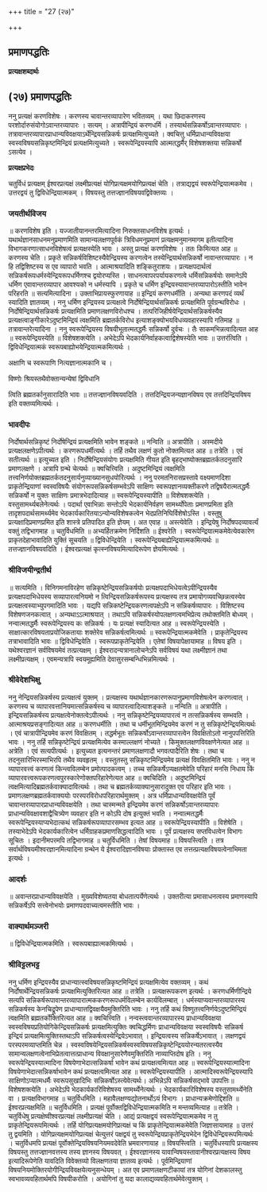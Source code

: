 +++
title = "27 (२७)"

+++


## प्रमाणपद्धतिः

**प्रत्यक्षशब्दार्थः**

## (२७) **प्रमाणपद्धतिः**

ननु प्रत्यक्षं करणविशेषः । करणस्य चावान्तरव्यापारेण भवितव्यम् । यथा छिदाकरणस्य परशोर्दारुसंयोगोऽवान्तरव्यापारः । सत्यम् । अत्रापीन्द्रियं करणधर्मि । तस्यार्थसन्निकर्षोऽवान्तरव्यापारः । तत्रावान्तरव्यापारप्राधान्यविवक्षयाऽर्थेन्द्रियसन्निकर्षः प्रत्यक्षमित्युच्यते । क्वचित्तु धर्मिप्राधान्यविवक्षया स्वस्वविषयसन्निकृष्टमिन्द्रियं प्रत्यक्षमित्युच्यते । स्वरूपेन्द्रियस्यापि आत्मतद्धर्मैर् विशेषशक्तया सन्निकर्षो ऽसत्येव ।

**प्रत्यक्षप्रभेदः**

चतुर्विधं प्रत्यक्षम् ईश्वरप्रत्यक्षं लक्ष्मीप्रत्यक्षं योगिप्रत्यक्षमयोगिप्रत्यक्षं चेति । तत्राद्यद्वयं स्वरूपेन्द्रियात्मकमेव । उत्तरद्वयं तु द्विविधेन्द्रियात्मकम् । विषयस्तु तत्तज्ज्ञानविषयवद्विवेक्तव्यः ।

### **जयतीर्थविजय**

॥ करणविशेष इति । यज्जातीयानन्तरमित्यादिना निरुक्तसाधनविशेष इत्यर्थः । यथार्थज्ञानसाधनमनुप्रमाणमिति सामान्यलक्षणपूर्वकं त्रिविधमनुप्रमाणं प्रत्यक्षमनुमानमागम इतीत्यादिना विभागकरणात्साधनविशेषत्वं प्रत्यक्षस्येति भावः । अस्तु प्रत्यक्षं करणविशेषः । ततः किमित्यत आह ॥ करणस्य चेति । प्रकृते सन्निकर्षविशिष्टस्यैवेन्द्रियस्य करणत्वेन तस्येन्द्रियार्थसन्निकर्षो नावान्तरव्यापारः । न हि तद्विशिष्टस्य स एव व्यापारो भवति । आत्माश्रयादिति शङ्कितुराशयः । प्रत्यक्षपदार्थत्वं सन्निकर्षरूपधर्मस्येन्द्रियरूपधर्मिणश्च द्वयोरप्यस्ति । साधनत्वापरपर्यायकरणत्वे धर्मिसन्निकर्षयोः समानेऽपि धर्मिण एवावान्तरव्यापार आवश्यको न धर्मस्यापि । प्रकृते च धर्मिण इन्द्रियस्यावान्तरव्यापारोऽस्तीति भावेन परिहरति ॥ सत्यमित्यादिना । उक्ताभिप्रायस्फुरणायाह ॥ इन्द्रियं करणधर्मीति । अन्यथा करणपदं व्यर्थं स्यादिति ज्ञातव्यम् । ननु धर्मिण इन्द्रियस्य प्रत्यक्षत्वे निर्दोषेन्द्रियार्थसन्निकर्षः प्रत्यक्षमिति पूर्वग्रन्थविरोधः । निर्दोषेन्द्रियार्थसन्निकर्षः प्रत्यक्षमिति प्रमाणलक्षणविरोधश्च । तत्परिजिहीर्षयेन्द्रियार्थसन्निकर्षस्यैव प्रत्यक्षत्वाङ्गीकारेऽदुष्टमिन्द्रियं त्वक्षमिति ब्रह्मतर्कविरोध इत्याशङ्क्योभयविधव्यवहारस्यापि गतिमाह ॥ तत्रावान्तरेत्यादिना । ननु स्वरूपेन्द्रियस्य विषयीभूतात्मतद्धर्मैः सन्निकर्षो दुर्वचः । तैः साकमभिन्नत्वादित्यत आह ॥ स्वरूपेन्द्रियस्येति ॥ विशेषशक्त्येति । अभेदेऽपि भेदकार्यनिर्वाहकत्वाद्विशेषस्येति भावः ॥ उत्तरंत्विति । द्विविधेन्द्रियात्मकं स्वरूपबाह्योभयेन्द्रियात्मकमित्यर्थः ।

अक्षाणि च स्वरूपाणि नित्यज्ञानात्मकानि च ।

विष्णोः श्रियस्तथैवोक्तान्यन्येषां द्विविधानि

त्विति ब्रह्मतर्कानुसारादिति भावः ॥ तत्तज्ज्ञानविषयवदिति । तत्तदिन्द्रियजन्यज्ञानविषय एव तत्तदिन्द्रियविषय इति वक्तव्यमित्यर्थः ।

### **भावदीपः**

निर्दोषार्थसन्निकृष्टं निर्दोषेन्द्रियं प्रत्यक्षमिति भावेन शङ्कते ॥ नन्विति ॥ अत्रापीति । अस्मदीये प्रत्यक्षलक्षणेऽपीत्यर्थः । करणरूपधर्मीत्यर्थः । तर्हि तथैव लक्षणं कुतो नोक्तमित्यत आह ॥ तत्रेति । एवं सतीत्यर्थः ॥ इत्युच्यत इति । निर्दोषेन्द्रियसंयोगः प्रत्यक्षमिति गीयत इति बृहद्भाष्योक्तब्रह्मतर्कतदनुसारि प्रमाणलक्षणे । अत्रापि ग्रन्थे चेत्यर्थः ॥ क्वचित्त्विति । अदुष्टमिन्द्रियं त्वक्षमिति तत्त्वनिर्णयोक्तब्रह्मतर्कतदनुसार्यनुव्याख्यानसुधयोरित्यर्थः । ननु परमतनिरासप्रस्तावे वक्ष्यमाणदिशा प्राकृतेन्द्रियाणां स्वस्वविषयैः संयोगरूपसन्निकर्षसम्भवेऽपि साक्षिणः स्वरूपज्ञानव्यक्तीकरणे तद्विषयैरात्मतद्धर्मैः सन्निकर्षो न युक्तः साक्षिणः प्रमात्रभेदादित्याह ॥ स्वरूपेन्द्रियस्यापीति ॥ विशेषशक्त्येति । वस्तुसामर्थ्यबलेनेत्यर्थः । पदार्था एवाभिन्नाः सन्तोऽपि भेदकार्यनिर्वहण सामर्थ्योपेताः प्रमाणप्रमिता इति तादृशपदार्थसामर्थ्यमेव भेदकार्यकारितयाऽन्योन्यविशेषकत्वेन भेदप्रतिनिघिर्विशेषोऽस्ति । वस्तुषु प्रत्यक्षादिप्रमाणप्रमित इति शास्त्रे प्रतिपादित इति ज्ञेयम् । अत एवाह ॥ अस्त्येवेति । इन्द्रियेषु निर्दोषपदव्यावर्त्यं वक्तुं तद्विभागमाह ॥ चतुर्विधमिति ॥ अभ्यर्हितक्रमेण निर्दिशति ॥ ईश्वरेति । स्वरूपेन्द्रियात्मकमेवेत्येवकारेण प्राकृतदेहाभावादिति युक्तिं सूचयति ॥ द्विविधेन्द्रियेति । स्वरूपेन्द्रियबाह्येन्द्रियात्मकमित्यर्थः ॥ तत्तज्ज्ञानविषयवदिति । ईश्वरप्रत्यक्षं कृत्स्नविषयमित्यादिरूपेण ज्ञेयमित्यर्थः ।

### **श्रीविजयीन्द्रतीर्थ**

॥ सत्यमिति । विनिगमनाविरहेण सन्निकृष्टेन्द्रियसन्निकर्षयोः प्रत्यक्षपदाभिधेयत्वेऽपीन्द्रियस्यैव प्रत्यक्षपदाभिधेयस्य सव्यापारत्वनियमो न त्विन्द्रियसन्निकर्षरूपस्य प्रत्यक्षस्य तत्र प्रमायोगव्यवच्छिन्नत्वस्येव प्रत्यक्षत्वस्याभ्युपगमादिति भावः । यद्यपि सन्निकष्टेन्द्रियकरणत्वपक्षेऽपि न सन्निकर्षव्यापारः । विशिष्टस्य विशेषणजनकत्वात् । अन्यथाऽऽत्माश्रयात् । तथाऽपि सन्निकर्षस्योपलक्षणत्वमभिप्रेत्य तथोक्तमिति बोध्यम् । नन्वात्मतद्धर्मैः स्वरूपेन्द्रियस्य कः सन्निकर्षः । यः प्रत्यक्षं स्यादित्यत आह ॥ स्वरूपेन्द्रियस्येति । साक्षात्कारविषयताप्रयोजिकतायाः शक्तेरेव सन्निकर्षत्वमित्यर्थः ॥ स्वरूपेन्द्रियात्मकमेवेति । प्राकृतेन्द्रियस्य तत्राभावादिति भावः ॥ द्विविधेन्द्रियेति । स्वरूपप्राकृतेन्द्रियेति । एतेषां विषयापेक्षायामाह ॥ विषय इति । यथेश्वरज्ञानं सर्वविषयमेवं तत्प्रत्यक्षम् । ईश्वरादन्यत्रानालोचनेऽपि सर्वविषयं यथा लक्ष्मीज्ञानं तथा लक्ष्मीप्रत्यक्षम् । एवमन्यत्रापि स्वयमूह्यमिति देवासुरसम्बन्धिभिन्नमित्यर्थः ।

### **श्रीवेदेशभिक्षु**

ननु नेन्द्रियसन्निकर्षस्य प्रत्यक्षत्वं युक्तम् । प्रत्यक्षस्य यथार्थज्ञानकारणरूपानुप्रमाणविशेषत्वेन करणत्वात् । करणस्य च व्यापारवत्तानियमात्सन्निकर्षस्य च व्यापारत्वादित्याशङ्कते ॥ नन्विति ॥ अत्रापीति । इन्द्रियसन्निकर्षस्य प्रत्यक्षत्वेनोक्तत्वेऽपीत्यर्थः । ननु सन्निकृष्टेन्द्रियव्यापारत्वं न तत्सन्निकर्षस्य सम्भवति । आत्माश्रयप्रसङ्गादित्यत आह ॥ करणधर्मीति । तथा च धर्मीभूतमिन्द्रियमेव करणं न तु सन्निकृष्टेन्द्रियमित्यर्थः । एवं चात्रापीन्द्रियमेव करणं विवक्षितम् । तद्धर्मभूतः सन्निकर्षोऽवान्तरव्यापारत्वेन विवक्षितोऽतो नानुपपत्तिरिति भावः । ननु तर्हि सन्निकृष्टेन्द्रियं प्रत्यक्षमित्येव कस्माल्लक्षणं नोच्यते । किमुक्तलक्षणविवक्षणेनेत्यत आह ॥ अत्रेति । एवं सत्यपीत्यर्थः । इत्युच्यत इत्यनन्तरं प्रमाणलक्षणादौ भगवत्पादैरिति शेषः । तथा च तदनुसारिभिरस्माभिरपि तथैव व्यवहृतम् । वस्तुतस्तु सन्निकृष्टमिन्द्रियमेव प्रत्यक्षं विवक्षितमिति भावः । ननु न व्यापारवत्त्वं करणत्वं किन्त्वविलम्बेन प्रमोत्पादकत्वम् । तच्च सन्निकर्षेऽप्यक्षतमेवेति परिहारं मनसि निधाय किं व्यापारवत्त्वरूपकरणत्वपुरस्कारेणोक्तपरिहारेणेत्यत आह ॥ क्वचिदिति । अदुष्टमिन्द्रियं त्वक्षमित्यादिब्रह्मतर्कवाक्यादावित्यर्थः । तथा च ब्रह्मतर्कव्याक्यानुसारादुक्त एव परिहार इति भावः । प्रमाणलक्षणब्रह्मतर्कवाक्ययोः परस्परविरोधपरिहारार्थमुक्तम् । अत्र धर्मिप्राधान्यविवक्षयेति पूर्वं चावान्तरव्यापारप्राधान्यविवक्षयेति । तथा चास्मन्मते इन्द्रियमेव करणं सन्निकर्षोऽवान्तरव्यापारः प्राधान्यविवक्षावशाद्वैचित्र्येण व्यवहार इति न कोऽपि दोष इत्युक्तं भवति । नन्वात्मतद्धर्मैः स्वरूपेन्द्रियस्याप्यभेदात्कथं सन्निकर्षरूपव्यापारसम्भव इत्यत आह ॥ स्वरूपेन्द्रियस्यापीति ॥ विशेषेति । तस्याभेदेऽपि भेदकार्यकारित्वेन धर्मिग्राहकप्रमाणसिद्धत्वादिति भावः । पूर्वं प्रत्यक्षस्य सप्तविधत्वेन विभागः सूचितः । इदानीमपरमपि तद्विभागमाह ॥ चतुर्विधमिति । तेषां विषयमाह ॥ विषयस्त्विति । तत्र सर्वार्थविषयमीश्वरज्ञानमित्यादिना ग्रन्थेन ये ईश्वरादिज्ञानविषयाः प्रोक्तास्त एव तत्तत्प्रत्यक्षविषयत्वेनाभिमता इत्यर्थः ।

### **आदर्शः**

॥ अवान्तरप्राधान्यविवक्षयेति । मुख्यविशेष्यतया बोधतात्पर्येणेत्यर्थः । उक्तरीत्या प्रमासाधनत्वस्य प्रमाणस्यापि सन्निकर्षेऽपि सत्त्वेनोभयोः प्रमाणपदवाच्यत्वमस्तीति भावः ।

### **वाक्यार्थमञ्जरी**

॥ द्विविधेन्द्रियात्मकमिति । स्वरूपबाह्यात्मकमित्यर्थः ।

### **श्रीविट्टलभट्ट**

ननु धर्मिण इन्द्रियस्यैव प्राधान्यात्स्वविषयसन्निकृष्टमिन्द्रियं प्रत्यक्षमित्येव वक्तव्यम् । कथं निर्दोषार्थेन्द्रियसन्निकर्षः प्रत्यक्षमित्युक्तिरित्यत आह ॥ तत्रेति । प्रत्यक्षरूपकरण इत्यर्थः । करणधर्मिणीन्द्रिये सत्यपि सन्निकर्षरूपावान्तरव्यापारात्मककरणरूपधर्मविलम्बेन कार्यविलम्बात् । धर्मस्याप्यवान्तरव्यापारस्य सन्निकर्षस्य केनचिद्रूपेण प्राधान्यात्तद्विवक्षयैवमुक्तिरिति भावः । ननु तर्हि कथं विष्णुतत्त्वनिर्णयेऽदुष्टमिन्द्रियं त्वक्षमिति ब्रह्मतर्कोक्तिरित्यत आह ॥ क्वचित्त्विति । नन्वस्त्ववान्तरव्यापारस्य प्राधान्यविवक्षया स्वस्वविषयप्रतियोगिकेन्द्रियसन्निकर्षः प्रत्यक्षमित्युक्तिः क्वचिद्धर्मिणः प्राधान्यविवक्षया स्वस्वविषयैः सन्निकर्ष इन्द्रियं प्रत्यक्षमित्युक्तिस्तथाऽपि सन्निकर्षत्वस्येन्द्रियेऽभावात् । इन्द्रियत्वस्य सन्निकर्षेऽभावात् । लक्षणद्वयं परस्परमव्याप्तमिति चेन्न । स्वस्वविषयेन्द्रियसन्निकर्षस्वस्वविषयसन्निकृष्टेन्द्रिययोरन्यतरत्वस्यैव सामान्यलक्षणत्वेनाभिप्रेतत्वात्तत्प्राधान्य विवक्षानुसारेणैवमुक्तिरिति नाव्याप्तिदोष इति । ननु स्वरूपेन्द्रियस्यात्मादिना विषयेणाभेदात्सन्निकर्षा भावेन कथं प्रत्यक्षत्वमित्यत आह ॥ स्वरूपेन्द्रियस्यात्मादिना विषयेणाभेदात्सन्निकर्षाभावेन कथं प्रत्यक्षत्वमित्यत आह ॥ स्वरूपेन्द्रियस्यापीति । आत्मादिस्वरूपेन्द्रियस्यापि साक्षिणोऽप्यात्मधर्मैः स्वरूपसुखादिभिः सन्निकर्षोऽस्त्येवेत्यर्थः। अभिन्नेऽपि सन्निकर्षसद्भावे उपपत्तिः॥ विशेषशक्त्येति । अभेदेऽपि भेदकार्यकारिविशेषस्य सामर्थ्येनेत्यर्थः । भेदकार्यकारिविशेषस्य वस्तुसामर्थ्येनेति वा । प्रत्यक्षविभागमाह ॥ चतुर्विधमिति । महावैलक्षण्यद्योतनार्थोऽयं विभागः । प्राधान्यक्रमेणोद्दिशति ॥ ईश्वरप्रत्यक्षमिति ॥ चतुर्विधमिति । प्रत्यक्षं पूर्वोक्तद्विविधेन्द्रियात्मकमिति न मन्तव्यमित्याह ॥ तत्रेति । चतुर्विधेषु प्रत्यक्षेष्वीश्वरप्रत्यक्षं लक्ष्मीप्रत्यक्षं चेति । आद्यं प्रत्यक्षद्वयं स्वरूपेन्द्रियात्मकमेव न तु प्राकृतेन्द्रियरूपमित्यर्थः । तर्हि योगिप्रत्यक्षमयोगिप्रत्यक्षं च किं प्राकृतेन्द्रियात्मकमेवेति जिज्ञासायामाह ॥ उत्तरं तु द्वयमिति । योगिप्रत्यक्षमयोगिप्रत्यक्षं चेत्युत्तरं पक्षद्वयं तु स्वरूपेन्द्रियप्राकृतेन्द्रियभेदेन द्विविधेन्द्रियरूपमित्यर्थः । चतुर्विधमपि प्रत्यक्षं पूर्वोक्तेन्द्रियविषयनियमवदेवेति भ्रमवारणायाह ॥ विषयस्त्विति । चतुर्विधस्यापि प्रत्यक्षस्य विषयस्तु तत्तज्ज्ञानवत्तस्य तस्य ज्ञानस्य विषयवत् । ईश्वरज्ञानस्य यावान्विषयस्तावानीश्वरप्रत्यक्षस्य विषय इत्यादिरूपेणेति यावदिति विवेक्तव्यो विलक्षणतया ज्ञातव्य इत्यर्थः । पूर्वमिन्द्रियाणां विषयनियमोक्तिरयोगीन्द्रियविवक्षयेत्यनुसन्धेयम् । अत एव प्रमाणलक्षणटीकायां तत्र योगिनां देशकालस्तु स्वभावव्यवहितार्थमपि विषयीकरोति । अयोगिनां तु यदा कालाद्यव्यवहितार्थमेवेत्युक्तम् ।





